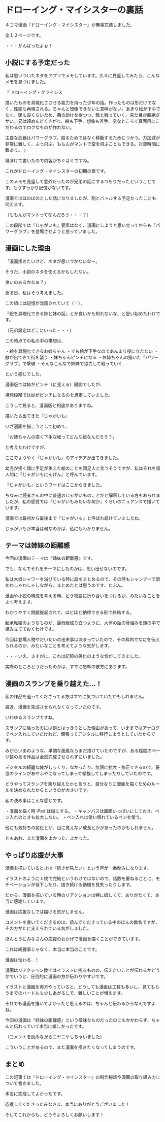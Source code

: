 # ドローイング・マイシスターの裏話

４コマ漫画『ドローイング・マイシスター』が無事完結しました。

全１２ページです。

・・・がんばったよぉ！

## 小説にする予定だった

私は思いついたネタをアプリでメモしています。久々に見返してみたら、こんなメモを見つけました。

『
ドローイング・クライシス

描いたものを具現化ささせる能力を持った少年の話。作ったものは形だけでなく、性能も再現される。ちゃんと想像できないと意味がない。あまり絵が下手でなく、頭も良くないため、弟の助けを得つつ、敵と戦っていく。見た目が超絶ダサい。兄は超めんどくさがり、絵も下手、想像も苦手、変なところで真面目にこだわるのでロクなものが作れない。

主要な武器はパワーグラブ。殴るためではなく移動するためにつかう。力加減が非常に難しく、ぶっ飛ぶ。ももんがマントで空を飛ぶこともできる。対空時間に難あり。
』

寝ぼけて書いたので内容がちぐはぐですね。

これがドローイング・マイシスターの初期の案です。

このメモを見返して意外だったのが兄弟の話にするつもりだったということです。もうすっかり記憶がないです。

漫画ではほのぼのとした話になりましたが、割とバトルする予定だったことも伺えます。

（ももんがマントってなんだろう・・・？）

この段階では『じゃがいも』要素はなく、漫画にしようと思い立ってからも『パワーグラブ』を登場させようと思っていました。

## 漫画にした理由

「漫画描きたいけど、ネタが思いつかないなー。

そうだ、小説のネタを使えるかもしれない。

良いのあるかなぁ？」

ある日、私はそう考えました。

この頃には記憶が改竄されていて（！）、

『絵を具現化できる姉と妹の話』とか良いかも知れないな、と思い始めたわけです。

（兄弟設定はどこにいった・・・）

この時点での私の中の構想は、

・絵を具現化できるお姉ちゃん
・でも絵が下手なのであんまり役に立たない
・敵が出てきて街を襲う
・妹ちゃんピンチになる
・お姉ちゃんの描いた『パワーグラブ』で撃破
・そんなこんなで姉妹で協力して戦っていく

という感じでした。

漫画版では姉がピンチ（に見える）展開でしたが、

構想段階では妹がピンチになるのを想定していました。

こうして見ると、漫画版と相違がありますね。

描いたら出てきた『じゃがいも』

いざ漫画を描こうとして初めて、

「お姉ちゃんの描く下手な絵ってどんな絵なんだろう？」

と考えたわけですが、

ここでようやく『じゃがいも』のアイデアが出てきました。

幼児が描く顔に手足が生えた絵のことを頭足人と言うそうですが、私はそれを個人的に『じゃがいもにんげん』と呼んでいます。

『じゃがいも』というワードはここからきました。

ちなみに読者さんの中に普通のじゃがいものことだと解釈している方もおられましたが、私の感覚では『じゃがいもみたいな何か』ぐらいのニュアンスで描いています。

漫画では最初から最後まで『じゃがいも』と呼ばれ続けていましたね。

じゃがいもが本当は何なのかは、私にもわかりません。

## テーマは姉妹の距離感

今回の漫画のテーマは『姉妹の距離感』です。

でも、なんでそれをテーマにしたのかは、思い出せないのです。

私は大抵シャワーを浴びている時に話をまとめるので、その時もシャンプーで頭をわしゃわしゃしながら、まとめたとは思うのです、たぶん。

漫画や小説の構成を考える時、どう物語に折り合いをつけるか、みたいなことをよく考えます。

わかりやすく問題提起されて、ほどほど納得できる形で終結する。

起承転結のようなものが、最低限成り立つように、大体の話の骨組みを頭の中で組み立てておくわけです。

今回は登場人物やだいたいの出来事は決まっていたので、その枠内でなにを伝えられるのか、みたいなことを考えてような気がします。

・・・いえ、さすがに、これは記憶の美化のような気がしてきました。

実際のところどうだったのかは、すでに忘却の彼方にあります。

## 漫画のスランプを乗り越えた…！

私の作品を追ってくださってる方はすでに気づいていたかもしれません。

最近、漫画を完成させられなくなっていたのです。

いわゆるスランプですね。

スランプに陥ったのには割とはっきりとした理由があって、いままではアナログでペン入れしていたけれど、頑張ってデジタルに移行しようとしていたからです。

みがらいあのような、単調な画風ならまだ描けていたのですが、ある程度のページ数のある作品は全然完成させられずにいました。

デジタルの綺麗な線がしっくりこなかったり、無限に拡大・修正できるので、妥協のラインがあやふやになってしまって頓挫してしまったりしていたのです。

どうやってスランプを乗り越えたかと言うと、自分なりに漫画を描くためのルールを決められたからというのが大きいです。

私の決め事はこんな感じです。

・漫画を描く時 iPad は縦にする。
・キャンバスは画面いっぱいにしておき、ペン入れのときも拡大しない。
・ペン入れは使い慣れているペンを使う。

他にも気持ちの変化とか、目に見えない成長とかがあったのかもしれません。

ともあれ、また漫画をよかった、よかった。

## やっぱり応援が大事

漫画を描いているときは『続きが見たい』という声が一番励みになります。

イラストのように１枚で完結というわけではないので、話数を重ねるごとに、モチベーションが低下したり、描き続ける動機を見失ったりします。

だから、漫画を描いている時のリアクションは特に嬉しくて、ありがたくて、本当に感謝しています。

漫画は応援なしでは描ける気がしません。

コメントを書いてくださるのは、読んでくださっている中のほんの数名ですが、その方がたに支えられている気がしました。

ほんとうにみなさんの応援のおかげで漫画を描くことができています。

これは綺麗事じゃなく、本当に本当のことです。

漫画は伝わる…！

漫画はリアクション数ではイラストに劣るものの、伝えたいことが伝わるかどうかでいうと、圧倒的に漫画の方が伝わりやすいです。

イラストと漫画を両方やっていると、どうしても漫画は工数も多いし、見てもらうまでのハードルも少しあがるしで、難しいことが増えます。

それでも漫画を描いてよかったと思えるのは、ちゃんと伝わるからなんですよね。

今回の漫画は『姉妹の距離感』という曖昧なものだったのにもかかわらず、ちゃんと伝わっていて本当に嬉しかったです。

（コメントを読みながらニヤニヤしちゃいました）

こういうことがあるので、また漫画を描きたくなってしまうのです。

## まとめ

この記事では『ドローイング・マイシスター』の制作秘話や漫画の取り組み方について書きました。

本当に完成してよかったです。

応援してくださったみなさま、本当にありがとうございました！

そしてこれからも、どうぞよろしくお願いします！